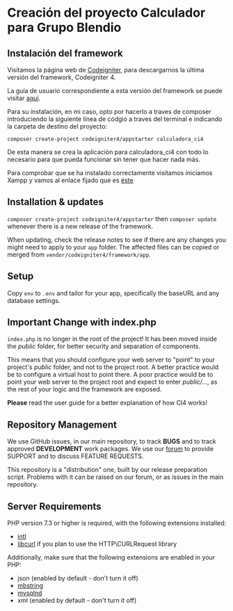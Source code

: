# Creación del proyecto Calculador para Grupo Blendio

## Instalación del framework

Visitamos la página web de [Codeigniter](http://codeigniter.com), para descargarnos la última versión del framework, Codeigniter 4.

La guía de usuario correspondiente a esta versión del framework se puede visitar [aquí](https://codeigniter4.github.io/userguide/).

Para su instalación, en mi caso, opto por hacerlo a traves de composer introduciendo la siguiente línea de códgio a traves del terminal e indicando la carpeta de destino del proyecto:

```
composer create-project codeigniter4/appstarter calculadora_ci4
```

De esta manera se crea la aplicación para calculadora_ci4 con todo lo necesario para que pueda funcionar sin tener que hacer nada más.

Para comprobar que se ha instalado correctamente visitamos iniciamos Xampp y vamos al enlace fijado que es [éste](https://localhost/)

## Installation & updates

`composer create-project codeigniter4/appstarter` then `composer update` whenever
there is a new release of the framework.

When updating, check the release notes to see if there are any changes you might need to apply
to your `app` folder. The affected files can be copied or merged from
`vendor/codeigniter4/framework/app`.

## Setup

Copy `env` to `.env` and tailor for your app, specifically the baseURL
and any database settings.

## Important Change with index.php

`index.php` is no longer in the root of the project! It has been moved inside the *public* folder,
for better security and separation of components.

This means that you should configure your web server to "point" to your project's *public* folder, and
not to the project root. A better practice would be to configure a virtual host to point there. A poor practice would be to point your web server to the project root and expect to enter *public/...*, as the rest of your logic and the
framework are exposed.

**Please** read the user guide for a better explanation of how CI4 works!

## Repository Management

We use GitHub issues, in our main repository, to track **BUGS** and to track approved **DEVELOPMENT** work packages.
We use our [forum](http://forum.codeigniter.com) to provide SUPPORT and to discuss
FEATURE REQUESTS.

This repository is a "distribution" one, built by our release preparation script.
Problems with it can be raised on our forum, or as issues in the main repository.

## Server Requirements

PHP version 7.3 or higher is required, with the following extensions installed:

- [intl](http://php.net/manual/en/intl.requirements.php)
- [libcurl](http://php.net/manual/en/curl.requirements.php) if you plan to use the HTTP\CURLRequest library

Additionally, make sure that the following extensions are enabled in your PHP:

- json (enabled by default - don't turn it off)
- [mbstring](http://php.net/manual/en/mbstring.installation.php)
- [mysqlnd](http://php.net/manual/en/mysqlnd.install.php)
- xml (enabled by default - don't turn it off)

